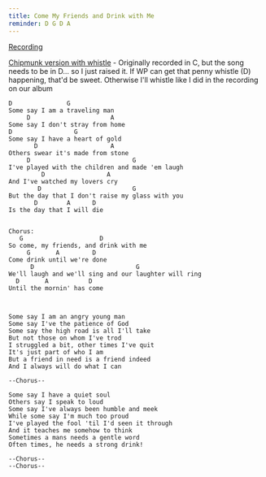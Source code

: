 ```yaml
---
title: Come My Friends and Drink with Me
reminder: D G D A
---
```


[Recording](https://www.dropbox.com/s/qz9b003lmxqsf51/10%20Come%20My%20Friends%20and%20Drink%20With%20Me.m4a?dl=0)

[Chipmunk version with whistle](https://www.dropbox.com/s/cm6ubz1frsf0knx/Come%20my%20friends%20-%20Dmajor.mp3?dl=0) -
Originally recorded in C, but the song needs to be in D... so I just raised it.
If WP can get that penny whistle (D) happening, that'd be sweet. Otherwise I'll
whistle like I did in the recording on our album

```
D               G
Some say I am a traveling man
     D                      A
Some say I don't stray from home
D                 G
Some say I have a heart of gold
       D                    A
Others swear it's made from stone
     D                            G
I've played with the children and made 'em laugh
         D                 A
And I've watched my lovers cry
        D                         G
But the day that I don't raise my glass with you
       D        A      D
Is the day that I will die


Chorus:
   G                     D
So come, my friends, and drink with me
     G       A         D
Come drink until we're done
      D                            G
We'll laugh and we'll sing and our laughter will ring
  D       A           D
Until the mornin' has come



Some say I am an angry young man
Some say I've the patience of God
Some say the high road is all I'll take
But not those on whom I've trod
I struggled a bit, other times I've quit
It's just part of who I am
But a friend in need is a friend indeed
And I always will do what I can

--Chorus--

Some say I have a quiet soul
Others say I speak to loud
Some say I've always been humble and meek
While some say I'm much too proud
I've played the fool 'til I'd seen it through
And it teaches me somehow to think
Sometimes a mans needs a gentle word
Often times, he needs a strong drink!

--Chorus--
--Chorus--
```
